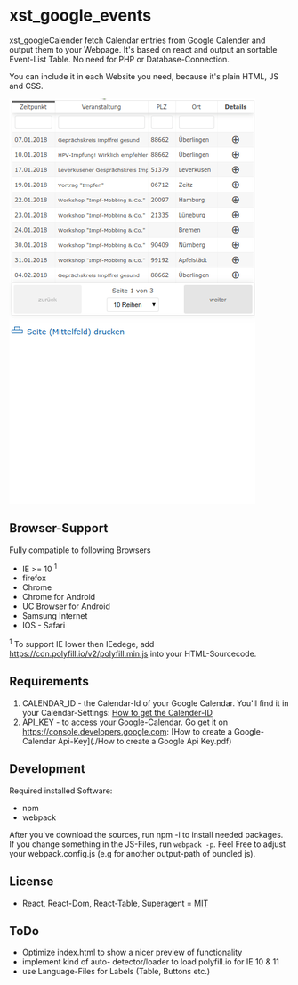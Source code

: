 xst_google_events
===

xst_googleCalender fetch Calendar entries from Google Calender and output them to your Webpage.
It's based on react and output an sortable Event-List Table.
No need for PHP or Database-Connection.

You can include it in each Website you need, because it's plain HTML, JS and CSS.

![alt xst_GoogleCalendar](xst_googleEvents.gif "xst_GoogleCalender list Events from GoogleCalender via API")

Browser-Support
---
Fully compatiple to following Browsers

  - IE >= 10 <sup>1</sup>
  - firefox 
  - Chrome
  - Chrome for Android
  - UC Browser for Android
  - Samsung Internet
  - IOS - Safari

<sup>1</sup> To support IE lower then IEedege, add https://cdn.polyfill.io/v2/polyfill.min.js into your HTML-Sourcecode.


Requirements
---
  1. CALENDAR_ID - the Calendar-Id of your Google Calendar. You'll find it in your Calendar-Settings: [How to get the Calender-ID](./xst_googleCalendar_getCalendar_id.mp4)
  2. API_KEY - to access your Google-Calendar. Go get it on https://console.developers.google.com: [How to create a Google-Calendar Api-Key](./How to create a Google Api Key.pdf)


Development
---
Required installed Software: 
 - npm
 - webpack
 
After you've download the sources, run npm -i to install needed packages.
If you change something in the JS-Files, run `webpack -p`. Feel Free to adjust your webpack.config.js (e.g for another output-path of bundled js). 

License
---
  - React, React-Dom, React-Table, Superagent  =  [MIT](https://spdx.org/licenses/MIT.html) 


ToDo
---
  - Optimize index.html to show a nicer preview of functionality
  - implement kind of auto- detector/loader to load polyfill.io for IE 10 & 11
  - use Language-Files for Labels (Table, Buttons etc.)  